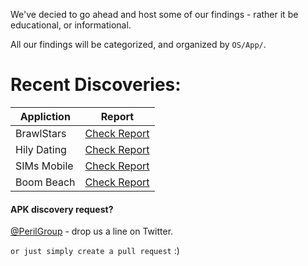 We've decied to go ahead and host some of our findings - rather it be educational, or informational. 

All our findings will be categorized, and organized by ```OS/App/```.

# Recent Discoveries:
| Appliction | Report |
| ------ | ------ |
| BrawlStars | [Check Report](https://gist.github.com/PerilGroup/ef333c3452d975801de46ff4e2b4179c) |
| Hily Dating | [Check Report](https://gist.github.com/PerilGroup/43141e7dae5d5c931ff31b3fae464a8b) |
| SIMs Mobile | [Check Report](https://gist.github.com/PerilGroup/ffe4afbbb7ed711895fe86d5110242de) |
| Boom Beach | [Check Report](https://gist.github.com/PerilGroup/f8ac739eb98548ff704d1559d1794e9d) |


#### APK discovery request?
[@PerilGroup](https://twitter.com/perilgroup) - drop us a line on Twitter.

```or just simply create a pull request``` :)

